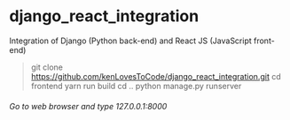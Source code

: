 # django_react_integration
Integration of Django (Python back-end) and React JS (JavaScript front-end)
> git clone https://github.com/kenLovesToCode/django_react_integration.git
> cd frontend
> yarn run build
> cd ..
> python manage.py runserver
###### Go to web browser and type 127.0.0.1:8000